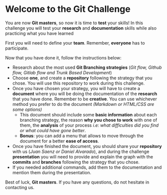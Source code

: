 # Welcome to the Git Challenge

You are now **Git masters**, so now it is time to **test** your skills! In this challenge you will test your **research** and **documentation** skills while also practicing what you have learned

First you will need to define your **team**. Remember, **everyone** has to participate.

Now that you have done it, follow the instructions below:

- Research about the most used **Git Branching strategies** (_Git flow, Github flow, Gitlab flow and Trunk Based Development_)
- Choose **one**, and create a **repository** following the strategy that you chose. You will use this repository to work during this challenge.
- Once you have chosen your strategy, you will have to create a **document** where you will be doing the documentation of the **research** that you have done. Remember to be **creative**. You can use whichever method you prefer to do the document _(Markdown or HTML/CSS are some options)_
  - This document should include some **basic information** about each branching strategy, the reason **why you chose to work** with one of them, the **analysis** of your process _i.e: what difficulties did you find or what could have gone better_.
  - **Bonus**: you can add a menu that allows to move through the document for a better **ease of access**.
- Once you have finished the document, you should share your **repository** with us (_Juan Saenz or Daniel Alvarado_), and during the challenge **presentation** you will need to provide and explain the graph with the **commits** and **branches** following the strategy that you chose.
- If you needed additional commands, add them to the documentation and mention them during the presentation.

Best of luck, **Git masters**. If you have any questions, do not hesitate in contacting us.
